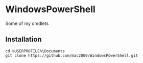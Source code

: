 # WindowsPowerShell

Some of my cmdlets

## Installation

    cd %USERPROFILE%\Documents
    git clone https://github.com/mac2000/WindowsPowerShell.git


